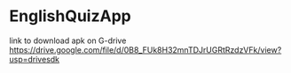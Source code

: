 # EnglishQuizApp
link to download apk on G-drive
https://drive.google.com/file/d/0B8_FUk8H32mnTDJrUGRtRzdzVFk/view?usp=drivesdk
